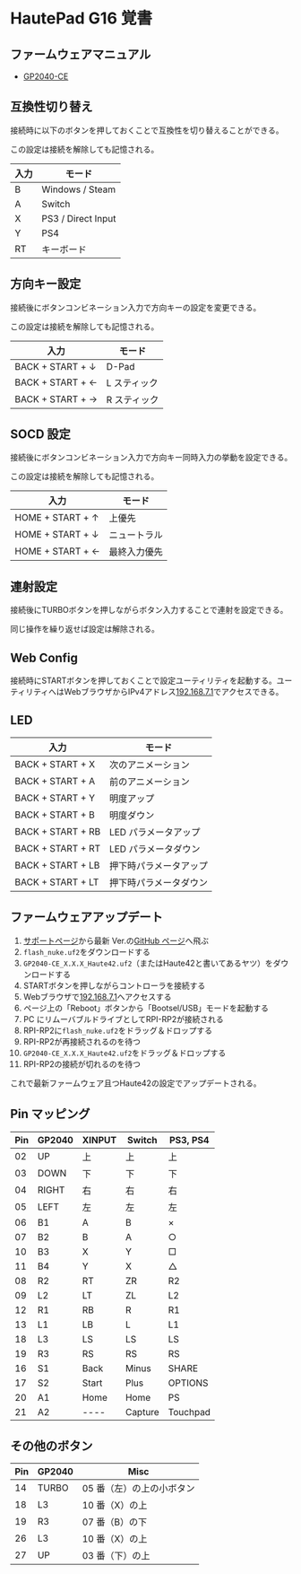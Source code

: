 # HautePad G16 覚書

## ファームウェアマニュアル

- [GP2040-CE](https://gp2040-ce.info/)

## 互換性切り替え

接続時に以下のボタンを押しておくことで互換性を切り替えることができる。

この設定は接続を解除しても記憶される。

| 入力 | モード             |
| ---- | ------------------ |
| B    | Windows / Steam    |
| A    | Switch             |
| X    | PS3 / Direct Input |
| Y    | PS4                |
| RT   | キーボード         |

## 方向キー設定

接続後にボタンコンビネーション入力で方向キーの設定を変更できる。

この設定は接続を解除しても記憶される。

| 入力             | モード       |
| ---------------- | ------------ |
| BACK + START + ↓ | D-Pad        |
| BACK + START + ← | L スティック |
| BACK + START + → | R スティック |

## SOCD 設定

接続後にボタンコンビネーション入力で方向キー同時入力の挙動を設定できる。

この設定は接続を解除しても記憶される。

| 入力             | モード       |
| ---------------- | ------------ |
| HOME + START + ↑ | 上優先       |
| HOME + START + ↓ | ニュートラル |
| HOME + START + ← | 最終入力優先 |

## 連射設定

接続後にTURBOボタンを押しながらボタン入力することで連射を設定できる。

同じ操作を繰り返せば設定は解除される。

## Web Config

接続時にSTARTボタンを押しておくことで設定ユーティリティを起動する。ユーティリティへはWebブラウザからIPv4アドレス[192.168.7.1](http://192.168.7.1/)でアクセスできる。

## LED

| 入力              | モード                 |
| ----------------- | ---------------------- |
| BACK + START + X  | 次のアニメーション     |
| BACK + START + A  | 前のアニメーション     |
| BACK + START + Y  | 明度アップ             |
| BACK + START + B  | 明度ダウン             |
| BACK + START + RB | LED パラメータアップ   |
| BACK + START + RT | LED パラメータダウン   |
| BACK + START + LB | 押下時パラメータアップ |
| BACK + START + LT | 押下時パラメータダウン |

## ファームウェアアップデート

1. [サポートページ](https://haute42.com/supports/)から最新 Ver.の[GitHub ページ](https://github.com/OpenStickCommunity/GP2040-CE/releases)へ飛ぶ
2. `flash_nuke.uf2`をダウンロードする
3. `GP2040-CE_X.X.X_Haute42.uf2`（またはHaute42と書いてあるヤツ）をダウンロードする
4. STARTボタンを押しながらコントローラを接続する
5. Webブラウザで[192.168.7.1](http://192.168.7.1/)へアクセスする
6. ページ上の「Reboot」ボタンから「Bootsel/USB」モードを起動する
7. PC にリムーバブルドライブとしてRPI-RP2が接続される
8. RPI-RP2に`flash_nuke.uf2`をドラッグ＆ドロップする
9. RPI-RP2が再接続されるのを待つ
10. `GP2040-CE_X.X.X_Haute42.uf2`をドラッグ＆ドロップする
11. RPI-RP2の接続が切れるのを待つ

これで最新ファームウェア且つHaute42の設定でアップデートされる。

## Pin マッピング

| Pin | GP2040 | XINPUT | Switch  | PS3, PS4 |
| --- | ------ | ------ | ------- | -------- |
| 02  | UP     | 上     | 上      | 上       |
| 03  | DOWN   | 下     | 下      | 下       |
| 04  | RIGHT  | 右     | 右      | 右       |
| 05  | LEFT   | 左     | 左      | 左       |
| 06  | B1     | A      | B       | ×        |
| 07  | B2     | B      | A       | ○       |
| 10  | B3     | X      | Y       | □       |
| 11  | B4     | Y      | X       | △       |
| 08  | R2     | RT     | ZR      | R2       |
| 09  | L2     | LT     | ZL      | L2       |
| 12  | R1     | RB     | R       | R1       |
| 13  | L1     | LB     | L       | L1       |
| 18  | L3     | LS     | LS      | LS       |
| 19  | R3     | RS     | RS      | RS       |
| 16  | S1     | Back   | Minus   | SHARE    |
| 17  | S2     | Start  | Plus    | OPTIONS  |
| 20  | A1     | Home   | Home    | PS       |
| 21  | A2     | ----   | Capture | Touchpad |

## その他のボタン

| Pin | GP2040 | Misc                      |
| --- | ------ | ------------------------- |
| 14  | TURBO  | 05 番（左）の上の小ボタン |
| 18  | L3     | 10 番（X）の上            |
| 19  | R3     | 07 番（B）の下            |
| 26  | L3     | 10 番（X）の上            |
| 27  | UP     | 03 番（下）の上           |
